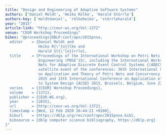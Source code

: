 ```yaml
---
title: "Design and Engineering of Adaptive Software Systems"
authors: ['Daniel Moldt', 'Heiko Rölke', 'Harald Störrle']
authors-key: ['moldtdaniel', 'rölkeheiko', 'störrleharald']
year: "2015"
article-link: "http://ceur-ws.org/Vol-1372"
venue: "CEUR Workshop Proceedings"
bibex: "@proceedings{DBLP:conf/apn/2015pnse,
  editor    = {Daniel Moldt and
               Heiko R{\"{o}}lke and
               Harald St{\"{o}}rrle},
  title     = {Proceedings of the International Workshop on Petri Nets and Software
               Engineering (PNSE'15), including the International Workshop on Petri
               Nets for Adaptive Discrete Event Control Systems {(ADECS} 2015) {A}
               satellite event of the conferences: 36th International Conference
               on Application and Theory of Petri Nets and Concurrency Petri Nets
               2015 and 15th International Conference on Application of Concurrency
               to System Design {ACSD} 2015, Brussels, Belgium, June 22-23, 2015},
  series    = {{CEUR} Workshop Proceedings},
  volume    = {1372},
  publisher = {CEUR-WS.org},
  year      = {2015},
  url       = {http://ceur-ws.org/Vol-1372},
  timestamp = {Wed, 12 Feb 2020 16:44:21 +0100},
  biburl    = {https://dblp.org/rec/conf/apn/2015pnse.bib},
  bibsource = {dblp computer science bibliography, https://dblp.org}
}"
---
```

